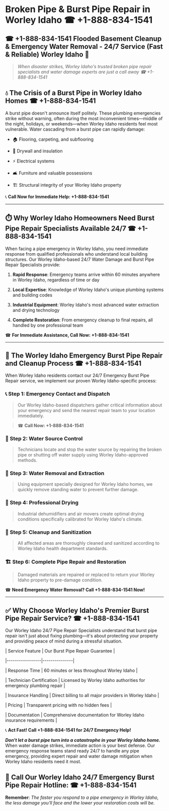 # Broken Pipe & Burst Pipe Repair in Worley Idaho ☎ +1-888-834-1541  
## ☎ +1-888-834-1541 Flooded Basement Cleanup & Emergency Water Removal - 24/7 Service (Fast & Reliable) Worley Idaho 🚨  

> *When disaster strikes, Worley Idaho's trusted broken pipe repair specialists and water damage experts are just a call away ☎ +1-888-834-1541*  

## 💧 The Crisis of a Burst Pipe in Worley Idaho Homes ☎ +1-888-834-1541  

A burst pipe doesn't announce itself politely. These plumbing emergencies strike without warning, often during the most inconvenient times—middle of the night, holidays, or weekends—when Worley Idaho residents feel most vulnerable. Water cascading from a burst pipe can rapidly damage:  

* 🏠 Flooring, carpeting, and subflooring  
* 🧱 Drywall and insulation  
* ⚡ Electrical systems  
* 🛋️ Furniture and valuable possessions  
* 🏗️ Structural integrity of your Worley Idaho property  

📞 **Call Now for Immediate Help: +1-888-834-1541**  

---  

## ⏱️ Why Worley Idaho Homeowners Need Burst Pipe Repair Specialists Available 24/7 ☎ +1-888-834-1541  

When facing a pipe emergency in Worley Idaho, you need immediate response from qualified professionals who understand local building structures. Our Worley Idaho-based 24/7 Water Damage and Burst Pipe Repair Specialists provide:  

1. **Rapid Response**: Emergency teams arrive within 60 minutes anywhere in Worley Idaho, regardless of time or day  
2. **Local Expertise**: Knowledge of Worley Idaho's unique plumbing systems and building codes  
3. **Industrial Equipment**: Worley Idaho's most advanced water extraction and drying technology  
4. **Complete Restoration**: From emergency cleanup to final repairs, all handled by one professional team  

☎ **For Immediate Assistance, Call Now: +1-888-834-1541**  

---  

## 🔧 The Worley Idaho Emergency Burst Pipe Repair and Cleanup Process ☎ +1-888-834-1541  

When Worley Idaho residents contact our 24/7 Emergency Burst Pipe Repair service, we implement our proven Worley Idaho-specific process:  

### 📞 Step 1: Emergency Contact and Dispatch  
> Our Worley Idaho-based dispatchers gather critical information about your emergency and send the nearest repair team to your location immediately.  
> ☎ **Call Now: +1-888-834-1541**  

### 🚿 Step 2: Water Source Control  
> Technicians locate and stop the water source by repairing the broken pipe or shutting off water supply using Worley Idaho-approved methods.  

### 🌊 Step 3: Water Removal and Extraction  
> Using equipment specially designed for Worley Idaho homes, we quickly remove standing water to prevent further damage.  

### 💨 Step 4: Professional Drying  
> Industrial dehumidifiers and air movers create optimal drying conditions specifically calibrated for Worley Idaho's climate.  

### 🧼 Step 5: Cleanup and Sanitization  
> All affected areas are thoroughly cleaned and sanitized according to Worley Idaho health department standards.  

### 🏗️ Step 6: Complete Pipe Repair and Restoration  
> Damaged materials are repaired or replaced to return your Worley Idaho property to pre-damage condition.  

☎ **Need Emergency Water Removal? Call +1-888-834-1541 Now!**  

---  

## ✅ Why Choose Worley Idaho's Premier Burst Pipe Repair Service? ☎ +1-888-834-1541  

Our Worley Idaho 24/7 Pipe Repair Specialists understand that burst pipe repair isn't just about fixing plumbing—it's about protecting your property and providing peace of mind during a stressful situation.  

| Service Feature | Our Burst Pipe Repair Guarantee |  
|-----------------|---------------|  
| Response Time | 60 minutes or less throughout Worley Idaho |  
| Technician Certification | Licensed by Worley Idaho authorities for emergency plumbing repair |  
| Insurance Handling | Direct billing to all major providers in Worley Idaho |  
| Pricing | Transparent pricing with no hidden fees |  
| Documentation | Comprehensive documentation for Worley Idaho insurance requirements |  

📞 **Act Fast! Call +1-888-834-1541 for 24/7 Emergency Help!**  

***Don't let a burst pipe turn into a catastrophe in your Worley Idaho home.*** When water damage strikes, immediate action is your best defense. Our emergency response teams stand ready 24/7 to handle any pipe emergency, providing expert repair and water damage mitigation when Worley Idaho residents need it most.  

## 📱 Call Our Worley Idaho 24/7 Emergency Burst Pipe Repair Hotline: ☎ +1-888-834-1541  

**Remember**: *The faster you respond to a pipe emergency in Worley Idaho, the less damage you'll face and the lower your restoration costs will be.*
